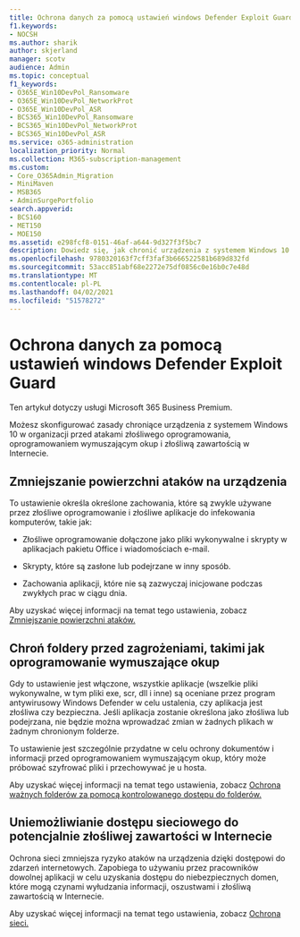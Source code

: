 ```yaml
---
title: Ochrona danych za pomocą ustawień windows Defender Exploit Guard
f1.keywords:
- NOCSH
ms.author: sharik
author: skjerland
manager: scotv
audience: Admin
ms.topic: conceptual
f1_keywords:
- O365E_Win10DevPol_Ransomware
- O365E_Win10DevPol_NetworkProt
- O365E_Win10DevPol_ASR
- BCS365_Win10DevPol_Ransomware
- BCS365_Win10DevPol_NetworkProt
- BCS365_Win10DevPol_ASR
ms.service: o365-administration
localization_priority: Normal
ms.collection: M365-subscription-management
ms.custom:
- Core_O365Admin_Migration
- MiniMaven
- MSB365
- AdminSurgePortfolio
search.appverid:
- BCS160
- MET150
- MOE150
ms.assetid: e298fcf8-0151-46af-a644-9d327f3f5bc7
description: Dowiedz się, jak chronić urządzenia z systemem Windows 10 w organizacji przed atakami złośliwego oprogramowania, oprogramowaniem wymuszającym okup i złośliwą zawartością w Internecie.
ms.openlocfilehash: 9780320163f7cff3faf3b666522581b689d832fd
ms.sourcegitcommit: 53acc851abf68e2272e75df0856c0e16b0c7e48d
ms.translationtype: MT
ms.contentlocale: pl-PL
ms.lasthandoff: 04/02/2021
ms.locfileid: "51578272"
---
```

# <a name="protect-your-data-with-windows-defender-exploit-guard-settings"></a>Ochrona danych za pomocą ustawień windows Defender Exploit Guard

Ten artykuł dotyczy usługi Microsoft 365 Business Premium.

Możesz skonfigurować zasady chroniące urządzenia z systemem Windows 10 w organizacji przed atakami złośliwego oprogramowania, oprogramowaniem wymuszającym okup i złośliwą zawartością w Internecie.
  
## <a name="reduce-the-attack-surface-of-devices"></a>Zmniejszanie powierzchni ataków na urządzenia

To ustawienie określa określone zachowania, które są zwykle używane przez złośliwe oprogramowanie i złośliwe aplikacje do infekowania komputerów, takie jak:
  
- Złośliwe oprogramowanie dołączone jako pliki wykonywalne i skrypty w aplikacjach pakietu Office i wiadomościach e-mail.
    
- Skrypty, które są zasłone lub podejrzane w inny sposób.
    
- Zachowania aplikacji, które nie są zazwyczaj inicjowane podczas zwykłych prac w ciągu dnia.
    
Aby uzyskać więcej informacji na temat tego ustawienia, zobacz [Zmniejszanie powierzchni ataków.](/windows/security/threat-protection/microsoft-defender-atp/exploit-protection)
  
## <a name="protect-folders-from-threats-such-as-ransomware"></a>Chroń foldery przed zagrożeniami, takimi jak oprogramowanie wymuszające okup

Gdy to ustawienie jest włączone, wszystkie aplikacje (wszelkie pliki wykonywalne, w tym pliki exe, scr, dll i inne) są oceniane przez program antywirusowy Windows Defender w celu ustalenia, czy aplikacja jest złośliwa czy bezpieczna. Jeśli aplikacja zostanie określona jako złośliwa lub podejrzana, nie będzie można wprowadzać zmian w żadnych plikach w żadnym chronionym folderze.
  
To ustawienie jest szczególnie przydatne w celu ochrony dokumentów i informacji przed oprogramowaniem wymuszającym okup, który może próbować szyfrować pliki i przechowywać je u hosta.
  
Aby uzyskać więcej informacji na temat tego ustawienia, zobacz [Ochrona ważnych folderów za pomocą kontrolowanego dostępu do folderów.](/mem/configmgr/protect/deploy-use/create-deploy-exploit-guard-policy#bkmk_CFA)
  
## <a name="prevent-network-access-to-potentially-malicious-content-on-the-internet"></a>Uniemożliwianie dostępu sieciowego do potencjalnie złośliwej zawartości w Internecie

Ochrona sieci zmniejsza ryzyko ataków na urządzenia dzięki dostępowi do zdarzeń internetowych. Zapobiega to używaniu przez pracowników dowolnej aplikacji w celu uzyskania dostępu do niebezpiecznych domen, które mogą czynami wyłudzania informacji, oszustwami i złośliwą zawartością w Internecie.
  
Aby uzyskać więcej informacji na temat tego ustawienia, zobacz [Ochrona sieci.](/mem/configmgr/protect/deploy-use/create-deploy-exploit-guard-policy#bkmk_Nwp)
